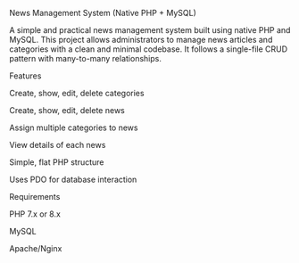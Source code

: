 News Management System (Native PHP + MySQL)

A simple and practical news management system built using native PHP and MySQL.
This project allows administrators to manage news articles and categories with a clean and minimal codebase.
It follows a single-file CRUD pattern with many-to-many relationships.

Features

Create, show, edit, delete categories

Create, show, edit, delete news 

Assign multiple categories to news

View details of each news

Simple, flat PHP structure

Uses PDO for database interaction

Requirements

PHP 7.x or 8.x

MySQL

Apache/Nginx
